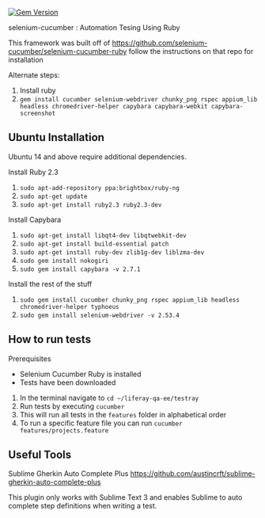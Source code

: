 [![Gem Version](https://badge.fury.io/rb/selenium-cucumber.svg)](http://badge.fury.io/rb/selenium-cucumber)

selenium-cucumber : Automation Tesing Using Ruby

This framework was built off of https://github.com/selenium-cucumber/selenium-cucumber-ruby follow the instructions on that repo for installation

Alternate steps:

1. Install ruby
2. `gem install cucumber selenium-webdriver chunky_png rspec appium_lib headless chromedriver-helper capybara capybara-webkit capybara-screenshot`

Ubuntu Installation
-------------------

Ubuntu 14 and above require additional dependencies.

Install Ruby 2.3

1. `sudo apt-add-repository ppa:brightbox/ruby-ng`
1. `sudo apt-get update`
1. `sudo apt-get install ruby2.3 ruby2.3-dev`

Install Capybara

1. `sudo apt-get install libqt4-dev libqtwebkit-dev`
1. `sudo apt-get install build-essential patch`
1. `sudo apt-get install ruby-dev zlib1g-dev liblzma-dev`
1. `sudo gem install nokogiri`
1. `sudo gem install capybara -v 2.7.1`

Install the rest of the stuff

1. `sudo gem install cucumber chunky_png rspec appium_lib headless chromedriver-helper typhoeus`
1. `sudo gem install selenium-webdriver -v 2.53.4`


How to run tests
----------------

Prerequisites
- Selenium Cucumber Ruby is installed
- Tests have been downloaded

1. In the terminal navigate to `cd ~/liferay-qa-ee/testray`
1. Run tests by executing `cucumber`
1. This will run all tests in the `features` folder in alphabetical order
1. To run a specific feature file you can run `cucumber features/projects.feature`


Useful Tools
----------------
Sublime Gherkin Auto Complete Plus
https://github.com/austincrft/sublime-gherkin-auto-complete-plus

This plugin only works with Sublime Text 3 and enables Sublime to auto complete step definitions when writing a test.
